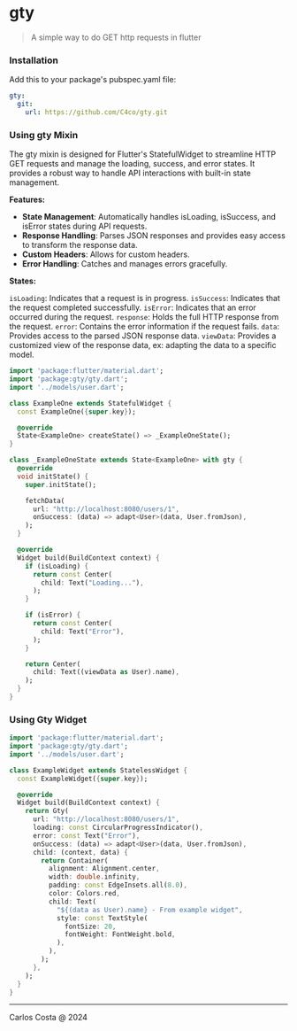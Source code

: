 # gty

> A simple way to do GET http requests in flutter


### Installation

Add this to your package's pubspec.yaml file:

```yaml
gty:
  git:
    url: https://github.com/C4co/gty.git
```

### Using gty Mixin

The gty mixin is designed for Flutter's StatefulWidget to streamline HTTP GET requests and manage the loading, success, and error states. It provides a robust way to handle API interactions with built-in state management.

**Features:**

- **State Management**: Automatically handles isLoading, isSuccess, and isError states during API requests.
- **Response Handling**: Parses JSON responses and provides easy access to transform the response data.
- **Custom Headers**: Allows for custom headers.
- **Error Handling**: Catches and manages errors gracefully.

**States:**

`isLoading`: Indicates that a request is in progress.
`isSuccess`: Indicates that the request completed successfully.
`isError`: Indicates that an error occurred during the request.
`response`: Holds the full HTTP response from the request.
`error`: Contains the error information if the request fails.
`data`: Provides access to the parsed JSON response data.
`viewData`: Provides a customized view of the response data, ex: adapting the data to a specific model.

```dart
import 'package:flutter/material.dart';
import 'package:gty/gty.dart';
import '../models/user.dart';

class ExampleOne extends StatefulWidget {
  const ExampleOne({super.key});

  @override
  State<ExampleOne> createState() => _ExampleOneState();
}

class _ExampleOneState extends State<ExampleOne> with gty {
  @override
  void initState() {
    super.initState();

    fetchData(
      url: "http://localhost:8080/users/1",
      onSuccess: (data) => adapt<User>(data, User.fromJson),
    );
  }

  @override
  Widget build(BuildContext context) {
    if (isLoading) {
      return const Center(
        child: Text("Loading..."),
      );
    }

    if (isError) {
      return const Center(
        child: Text("Error"),
      );
    }

    return Center(
      child: Text((viewData as User).name),
    );
  }
}
```
### Using Gty Widget

```dart
import 'package:flutter/material.dart';
import 'package:gty/gty.dart';
import '../models/user.dart';

class ExampleWidget extends StatelessWidget {
  const ExampleWidget({super.key});

  @override
  Widget build(BuildContext context) {
    return Gty(
      url: "http://localhost:8080/users/1",
      loading: const CircularProgressIndicator(),
      error: const Text("Error"),
      onSuccess: (data) => adapt<User>(data, User.fromJson),
      child: (context, data) {
        return Container(
          alignment: Alignment.center,
          width: double.infinity,
          padding: const EdgeInsets.all(8.0),
          color: Colors.red,
          child: Text(
            "${(data as User).name} - From example widget",
            style: const TextStyle(
              fontSize: 20,
              fontWeight: FontWeight.bold,
            ),
          ),
        );
      },
    );
  }
}
```

---

Carlos Costa @ 2024

